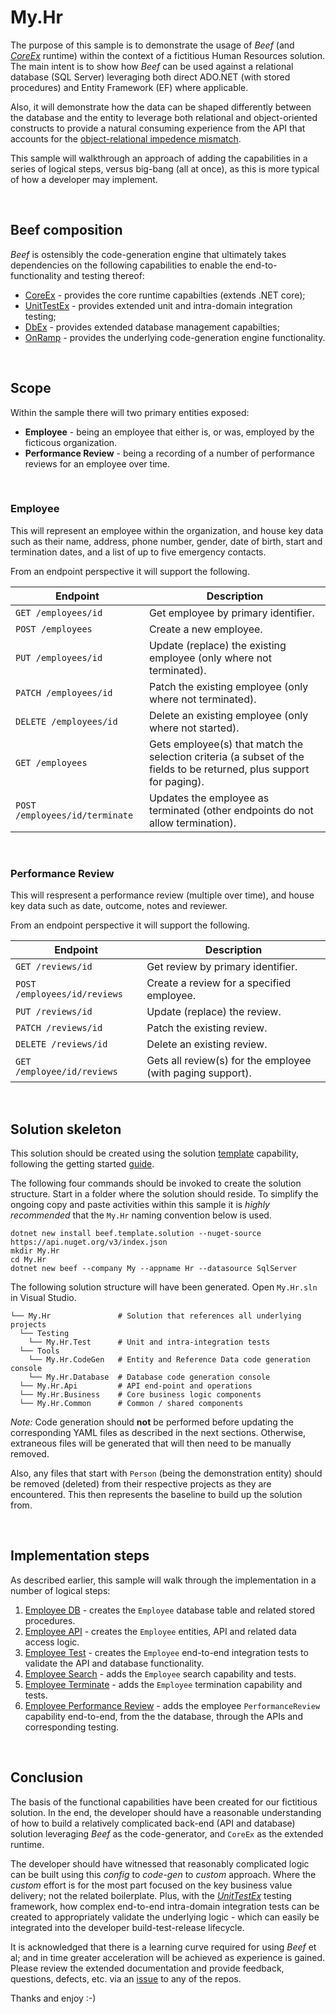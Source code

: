 ﻿# My.Hr

The purpose of this sample is to demonstrate the usage of _Beef_ (and [_CoreEx_](https://github.com/Avanade/CoreEx) runtime) within the context of a fictitious Human Resources solution. The main intent is to show how _Beef_ can be used against a relational database (SQL Server) leveraging both direct ADO.NET (with stored procedures) and Entity Framework (EF) where applicable.

Also, it will demonstrate how the data can be shaped differently between the database and the entity to leverage both relational and object-oriented constructs to provide a natural consuming experience from the API that accounts for the [object-relational impedence mismatch](https://en.wikipedia.org/wiki/Object-relational_impedance_mismatch#:~:text=The%20object-relational%20impedance%20mismatch%20is%20a%20set%20of,to%20database%20tables%20defined%20by%20a%20relational%20schema.).

This sample will walkthrough an approach of adding the capabilities in a series of logical steps, versus big-bang (all at once), as this is more typical of how a developer may implement.

</br>

## Beef composition

_Beef_ is ostensibly the code-generation engine that ultimately takes dependencies on the following capabilities to enable the end-to-functionality and testing thereof:
- [CoreEx](https://github.com/Avanade/CoreEx) - provides the core runtime capabilties (extends .NET core);
- [UnitTestEx](https://github.com/Avanade/UnitTestEx) - provides extended unit and intra-domain integration testing;
- [DbEx](https://github.com/Avanade/DbEx) - provides extended database management capabilties;
- [OnRamp](https://github.com/Avanade/OnRamp) - provides the underlying code-generation engine functionality.

</br>

## Scope

Within the sample there will two primary entities exposed:
- **Employee** - being an employee that either is, or was, employed by the ficticous organization.
- **Performance Review** - being a recording of a number of performance reviews for an employee over time.

</br>

### Employee

This will represent an employee within the organization, and house key data such as their name, address, phone number, gender, date of birth, start and termination dates, and a list of up to five emergency contacts.

From an endpoint perspective it will support the following.

Endpoint | Description
-|-
`GET /employees/id` | Get employee by primary identifier.
`POST /employees` | Create a new employee.
`PUT /employees/id` | Update (replace) the existing employee (only where not terminated).
`PATCH /employees/id` | Patch the existing employee (only where not terminated).
`DELETE /employees/id` | Delete an existing employee (only where not started).
`GET /employees` | Gets employee(s) that match the selection criteria (a subset of the fields to be returned, plus support for paging).
`POST /employees/id/terminate` | Updates the employee as terminated (other endpoints do not allow termination).

</br>

### Performance Review

This will respresent a performance review (multiple over time), and house key data such as date, outcome, notes and reviewer.

From an endpoint perspective it will support the following.

Endpoint | Description
-|-
`GET /reviews/id` | Get review by primary identifier.
`POST /employees/id/reviews` | Create a review for a specified employee.
`PUT /reviews/id` | Update (replace) the review.
`PATCH /reviews/id` | Patch the existing review.
`DELETE /reviews/id` | Delete an existing review.
`GET /employee/id/reviews` | Gets all review(s) for the employee (with paging support).

</br>

## Solution skeleton

This solution should be created using the solution [template](../../templates/Beef.Template.Solution/README.md) capability, following the getting started [guide](../../docs/Sample-SqlServer-EF-GettingStarted.md).

The following four commands should be invoked to create the solution structure. Start in a folder where the solution should reside. To simplify the ongoing copy and paste activities within this sample it is _highly recommended_ that the `My.Hr` naming convention below is used.

```
dotnet new install beef.template.solution --nuget-source https://api.nuget.org/v3/index.json
mkdir My.Hr
cd My.Hr
dotnet new beef --company My --appname Hr --datasource SqlServer
```

The following solution structure will have been generated. Open `My.Hr.sln` in Visual Studio.

```
└── My.Hr               # Solution that references all underlying projects
  └── Testing
    └── My.Hr.Test      # Unit and intra-integration tests
  └── Tools
    └── My.Hr.CodeGen   # Entity and Reference Data code generation console
    └── My.Hr.Database  # Database code generation console
  └── My.Hr.Api         # API end-point and operations
  └── My.Hr.Business    # Core business logic components
  └── My.Hr.Common      # Common / shared components
```

_Note:_ Code generation should **not** be performed before updating the corresponding YAML files as described in the next sections. Otherwise, extraneous files will be generated that will then need to be manually removed.

Also, any files that start with `Person` (being the demonstration entity) should be removed (deleted) from their respective projects as they are encountered. This then represents the baseline to build up the solution from.

</br>

## Implementation steps

As described earlier, this sample will walk through the implementation in a number of logical steps:
1. [Employee DB](./docs/Employee-DB.md) - creates the `Employee` database table and related stored procedures.
2. [Employee API](./docs/Employee-Api.md) - creates the `Employee` entities, API and related data access logic.
3. [Employee Test](./docs/Employee-Test.md) - creates the `Employee` end-to-end integration tests to validate the API and database functionality.
4. [Employee Search](./docs/Employee-Search.md) - adds the `Employee` search capability and tests.
5. [Employee Terminate](./docs/Employee-Terminate.md) - adds the `Employee` termination capability and tests.
6. [Employee Performance Review](./docs/Performance-Review.md) - adds the employee `PerformanceReview` capability end-to-end, from the the database, through the APIs and corresponding testing.

<br/>

## Conclusion

The basis of the functional capabilities have been created for our fictitious solution. In the end, the developer should have a reasonable understanding of how to build a relatively complicated back-end (API and database) solution leveraging _Beef_ as the code-generator, and `CoreEx` as the extended runtime.

The developer should have witnessed that reasonably complicated logic can be built using this _config_ to _code-gen_ to _custom_ approach. Where the _custom_ effort is for the most part focused on the key business value delivery; not the related boilerplate. Plus, with the [_UnitTestEx_](https://github.com/Avanade/UnitTestEx) testing framework, how complex end-to-end intra-domain integration tests can be created to appropriately validate the underlying logic - which can easily be integrated into the developer build-test-release lifecycle.

It is acknowledged that there is a learning curve required for using _Beef_ et al; and in time greater acceleration will be achieved as experience is gained. Please review the extended documentation and provide feedback, questions, defects, etc. via an [issue](https://github.com/Avanade/Beef/issues) to any of the repos.

Thanks and enjoy :-)